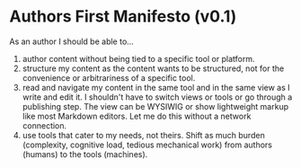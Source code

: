 # Authors First Manifesto (v0.1)

As an author I should be able to...

1. author content without being tied to a specific tool or platform. 
2. structure my content as the content wants to be structured, not for the convenience or arbitrariness of a specific tool. 
3. read and navigate my content in the same tool and in the same view as I write and edit it. I shouldn't have to switch views or tools or go through a publishing step. The view can be WYSIWIG or show lightweight markup like most Markdown editors. Let me do this without a network connection.
4. use tools that cater to my needs, not theirs. Shift as much burden (complexity, cognitive load, tedious mechanical work) from authors (humans) to the tools (machines).


